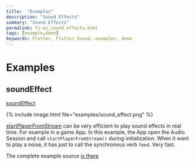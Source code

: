 ```yaml
---
title:  "Examples"
description: "Sound Effects"
summary: "Sound Effects"
permalink: fs-ex_sound_effects.html
tags: [example,demo]
keywords: Flutter, Flutter Sound, examples, demo
---
```

# Examples

## soundEffect

[soundEffect](https://github.com/dooboolab/flutter_sound/blob/master/flutter_sound/example/lib/soundEffect/sound_effect.dart)

{% include image.html file="examples/sound_effect.png" %}

[startPlayerFromStream](https://github.com/dooboolab/flutter_sound/tree/bb6acacc34205174a8438a13c8c0797f7bfa2143/doc/tau/player.md##startplayerfromstream) can be very efficient to play sound effects in real time. For example in a game App. In this example, the App open the Audio Session and call `startPlayerFromStream()` during initialization. When it want to play a noise, it has just to call the synchronous verb `feed`. Very fast.

The complete example source [is there](https://github.com/dooboolab/flutter_sound/blob/master/flutter_sound/example/lib/soundEffect/sound_effect.dart)
